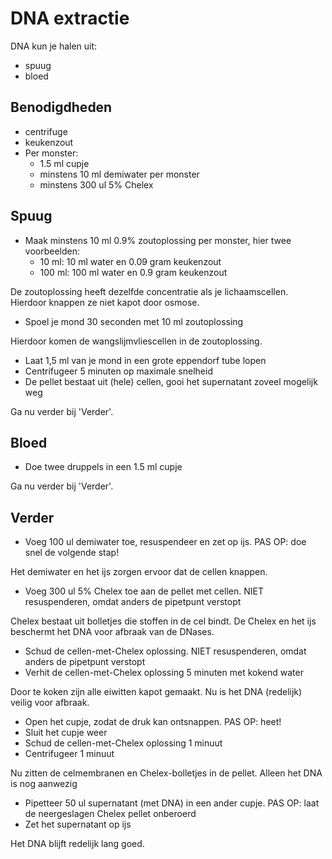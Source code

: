 # DNA extractie

DNA kun je halen uit:
- spuug
- bloed

## Benodigdheden

 * centrifuge
 * keukenzout
 * Per monster:
   * 1.5 ml cupje
   * minstens 10 ml demiwater per monster
   * minstens 300 ul 5% Chelex
 
## Spuug

 * Maak minstens 10 ml 0.9% zoutoplossing per monster, hier twee voorbeelden:
   * 10 ml: 10 ml water en 0.09 gram keukenzout
   * 100 ml: 100 ml water en 0.9 gram keukenzout

De zoutoplossing heeft dezelfde concentratie als je lichaamscellen. Hierdoor knappen ze niet kapot door osmose.
   
 * Spoel je mond 30 seconden met 10 ml zoutoplossing

Hierdoor komen de wangslijmvliescellen in de zoutoplossing.
 
 * Laat 1,5 ml van je mond in een grote eppendorf tube lopen
 * Centrifugeer 5 minuten op maximale snelheid 
 * De pellet bestaat uit (hele) cellen, gooi het supernatant zoveel mogelijk weg

Ga nu verder bij 'Verder'.

## Bloed
 
 * Doe twee druppels in een 1.5 ml cupje 

Ga nu verder bij 'Verder'.

## Verder
 
 * Voeg 100 ul demiwater toe, resuspendeer en zet op ijs. PAS OP: doe snel de volgende stap!

Het demiwater en het ijs zorgen ervoor dat de cellen knappen.
 
 * Voeg 300 ul 5% Chelex toe aan de pellet met cellen. NIET resuspenderen, omdat anders de pipetpunt verstopt

Chelex bestaat uit bolletjes die stoffen in de cel bindt. De Chelex en het ijs beschermt het DNA voor afbraak van de DNases.
 
 * Schud de cellen-met-Chelex oplossing. NIET resuspenderen, omdat anders de pipetpunt verstopt
 * Verhit de cellen-met-Chelex oplossing 5 minuten met kokend water

Door te koken zijn alle eiwitten kapot gemaakt. Nu is het DNA (redelijk) veilig voor afbraak.

 * Open het cupje, zodat de druk kan ontsnappen. PAS OP: heet!
 * Sluit het cupje weer
 * Schud de cellen-met-Chelex oplossing 1 minuut
 * Centrifugeer 1 minuut

Nu zitten de celmembranen en Chelex-bolletjes in de pellet. Alleen het DNA is nog aanwezig

 * Pipetteer 50 ul supernatant (met DNA) in een ander cupje. PAS OP: laat de neergeslagen Chelex pellet onberoerd
 * Zet het supernatant op ijs

Het DNA blijft redelijk lang goed.